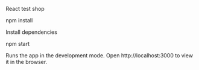 React test shop

npm install

Install dependencies



npm start

Runs the app in the development mode.
Open http://localhost:3000 to view it in the browser.

